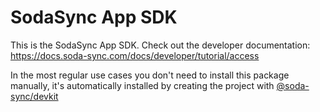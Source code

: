# SodaSync App SDK

This is the SodaSync App SDK. Check out the developer documentation:
https://docs.soda-sync.com/docs/developer/tutorial/access

In the most regular use cases you don't need to install this package manually, it's automatically installed by
creating the project with [@soda-sync/devkit](https://www.npmjs.com/package/@soda-sync/devkit)

